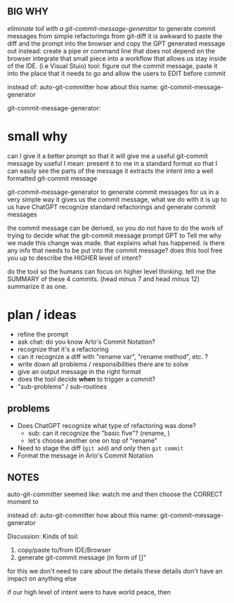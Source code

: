 ## BIG WHY 
*eliminate toil with a git-commit-message-generator* 
to generate commit messages from simple refactorings from git-diff
it is awkward to paste the diff and the prompt into the browser and copy the GPT generated message out
instead: create a pipe or command line that does not depend on the browser
integrate that small piece into a workflow that allows us stay inside of the IDE. (i.e Visual Stuio)
tool: figure out the commit message, paste it into the place that it needs to go
and 
allow the users to EDIT before commit

instead of: auto-git-committer
how about this name: git-commit-message-generator 

git-commit-message-generator:


# small why
can I give it a better prompt so that it will give me a useful git-commit message
    by useful I mean:  present it to me in a standard format
    so that I can easily see  the parts of the message
  it extracts the intent into a well formatted git-commit message

git-commit-message-generator
to generate commit messages for us in a very simple way
it gives us the commit message, what we do with it is up to us
have ChatGPT recognize standard refactorings and generate commit messages

the commit message can be derived, so you do not have to do the work of trying to decide what the git-commit message
prompt GPT to Tell me why we made this change was made.
that explains what has happened.
is there any info that needs to be put into the commit message?
does this tool free you up to describe the HIGHER level of intent?

do the tool so the humans can focus on higher level thinking.
tell me the SUMMARY of these 4 commits. (head minus 7 and head minus 12)
  summarize it as one.

# plan / ideas

- refine the prompt
- ask chat: do you know Arlo's Commit Notation?
- recognize that it's a refactoring
- can it recognize a diff with "rename var", "rename method", etc. ?
- write down all problems / responsibilities there are to solve
- give an output message in the right format
- does the tool decide **when** to trigger a commit?
- "sub-problems" / sub-routines

## problems

- Does ChatGPT recognize what type of refactoring was done?
  - sub: can it recognize the "basic five"? (rename, )
  - let's choose another one on top of "rename"
- Need to stage the diff (`git add`) and only then `git commit`
- Format the message in Arlo's Commit Notation



## NOTES
auto-git-committer
seemed like:  watch me and then choose the CORRECT moment
to 

instead of: auto-git-committer
how about this name: git-commit-message-generator 

Discussion:
Kinds of toil:
1. copy/paste to/from IDE/Browser
2. generate git-commit message (in form of <refactoring-name> <old-identifier> [<new-identifier>]"
   
for this we don't need to care about  the details
these details don't have an impact on anything else

if our high level of intent were to have world peace, then 
